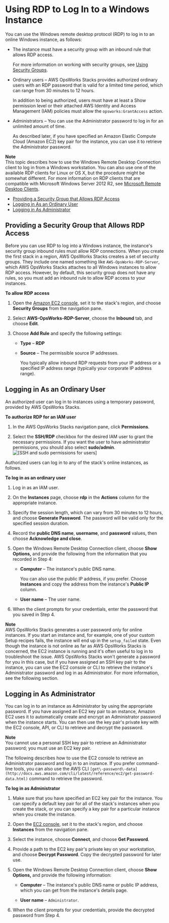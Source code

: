 # Using RDP to Log In to a Windows Instance<a name="workinginstances-rdp"></a>

You can use the Windows remote desktop protocol \(RDP\) to log in to an online Windows instance, as follows:

+ The instance must have a security group with an inbound rule that allows RDP access\.

  For more information on working with security groups, see [Using Security Groups](workingsecurity-groups.md)\.

+ Ordinary users – AWS OpsWorks Stacks provides authorized ordinary users with an RDP password that is valid for a limited time period, which can range from 30 minutes to 12 hours\.

  In addition to being authorized, users must have at least a Show permission level or their attached AWS Identity and Access Management \(IAM\) policies must allow the `opsworks:GrantAccess` action\.

+ Administrators – You can use the Administrator password to log in for an unlimited amount of time\.

  As described later, if you have specified an Amazon Elastic Compute Cloud \(Amazon EC2\) key pair for the instance, you can use it to retrieve the Administrator password\.

**Note**  
This topic describes how to use the Windows Remote Desktop Connection client to log in from a Windows workstation\. You can also use one of the available RDP clients for Linux or OS X, but the procedure might be somewhat different\. For more information on RDP clients that are compatible with Microsoft Windows Server 2012 R2, see [Microsoft Remote Desktop Clients](https://technet.microsoft.com/en-us/library/dn473009.aspx)\.


+ [Providing a Security Group that Allows RDP Access](#workinginstances-rdp-rdp-ingress)
+ [Logging in As an Ordinary User](#workinginstances-rdp-ordinary)
+ [Logging in As Administrator](#workinginstances-rdp-admin)

## Providing a Security Group that Allows RDP Access<a name="workinginstances-rdp-rdp-ingress"></a>

Before you can use RDP to log into a Windows instance, the instance's security group inbound rules must allow RDP connections\. When you create the first stack in a region, AWS OpsWorks Stacks creates a set of security groups\. They include one named something like `AWS-OpsWorks-RDP-Server`, which AWS OpsWorks Stacks attaches to all Windows instances to allow RDP access\. However, by default, this security group does not have any rules, so you must add an inbound rule to allow RDP access to your instances\.

**To allow RDP access**

1. Open the [Amazon EC2 console](https://console.aws.amazon.com/ec2/v2/), set it to the stack's region, and choose **Security Groups** from the navigation pane\.

1. Select **AWS\-OpsWorks\-RDP\-Server**, choose the **Inbound** tab, and choose **Edit**\.

1. Choose **Add Rule** and specify the following settings:

   + **Type** – **RDP**

   + **Source** – The permissible source IP addresses\.

     You typically allow inbound RDP requests from your IP address or a specified IP address range \(typically your corporate IP address range\)\.

## Logging in As an Ordinary User<a name="workinginstances-rdp-ordinary"></a>

An authorized user can log in to instances using a temporary password, provided by AWS OpsWorks Stacks\.

**To authorize RDP for an IAM user**

1. In the AWS OpsWorks Stacks navigation pane, click **Permissions**\.

1. Select the **SSH/RDP** checkbox for the desired IAM user to grant the necessary permissions\. If you want the user to have administrator permissions, you should also select **sudo/admin**\.  
![\[SSH and sudo permissions for users\]](http://docs.aws.amazon.com/opsworks/latest/userguide/images/permissions.png)

Authorized users can log in to any of the stack's online instances, as follows\.

**To log in as an ordinary user**

1. Log in as an IAM user\.

1. On the **Instances** page, choose **rdp** in the **Actions** column for the appropriate instance\.

1. Specify the session length, which can vary from 30 minutes to 12 hours, and choose **Generate Password**\. The password will be valid only for the specified session duration\.

1. Record the **public DNS name**, **username**, and **password** values, then choose **Acknowledge and close**\.

1. Open the Windows Remote Desktop Connection client, choose **Show Options,** and provide the following from the information that you recorded in Step 4: 

   + **Computer** – The instance's public DNS name\.

     You can also use the public IP address, if you prefer\. Choose **Instances** and copy the address from the instance's **Public IP** column\.

   + **User name** – The user name\.

1. When the client prompts for your credentials, enter the password that you saved in Step 4\.

**Note**  
AWS OpsWorks Stacks generates a user password only for online instances\. If you start an instance and, for example, one of your custom Setup recipes fails, the instance will end up in the `setup_failed` state\. Even though the instance is not online as far as AWS OpsWorks Stacks is concerned, the EC2 instance is running and it's often useful to log in to troubleshoot the issue\. AWS OpsWorks Stacks won't generate a password for you in this case, but if you have assigned an SSH key pair to the instance, you can use the EC2 console or CLI to retrieve the instance's Administrator password and log in as Administrator\. For more information, see the following section\.

## Logging in As Administrator<a name="workinginstances-rdp-admin"></a>

You can log in to an instance as Administrator by using the appropriate password\. If you have assigned an EC2 key pair to an instance, Amazon EC2 uses it to automatically create and encrypt an Administrator password when the instance starts\. You can then use the key pair's private key with the EC2 console, API, or CLI to retrieve and decrypt the password\.

**Note**  
You cannot use a personal SSH key pair to retrieve an Administrator password; you must use an EC2 key pair\. 

The following describes how to use the EC2 console to retrieve an Administrator password and log in to an instance\. If you prefer command\-line tools, you can also use the AWS CLI `[get\-password\-data](http://docs.aws.amazon.com/cli/latest/reference/ec2/get-password-data.html)` command to retrieve the password\.

**To log in as Administrator**

1. Make sure that you have specified an EC2 key pair for the instance\. You can specify a default key pair for all of the stack's instances when you create the stack, or you can  specify a key pair for a particular instance when you create the instance\.

1. Open the [EC2 console](https://console.aws.amazon.com/ec2/v2/), set it to the stack's region, and choose **Instances** from the navigation pane\.

1. Select the instance, choose **Connect**, and choose **Get Password**\.

1. Provide a path to the EC2 key pair's private key on your workstation, and choose **Decrypt Password**\. Copy the decrypted password for later use\.

1. Open the Windows Remote Desktop Connection client, choose **Show Options,** and provide the following information: 

   + **Computer** – The instance's public DNS name or public IP address, which you can get from the instance's details page\.

   + **User name** – `Administrator`\.

1. When the client prompts for your credentials, provide the decrypted password from Step 4\.